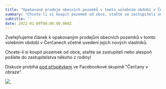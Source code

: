 ```yaml
---
title: "Opakované prodeje obecních pozemků v tomto volebním období v Čerčanech včetně uvedení jejich nových vlastníků"
summary: "Chcete-li si koupit pozemek od obce, staňte se zastupiteli nebo alespoň pošlete do zastupitelstva někoho z rodiny!"
subtitle: ''
date: 2022-01-09T00:00:00.000Z
---
```


Zveřejňujeme článek k opakovaným prodejům obecních pozemků v tomto volebním období v Čerčanech včetně uvedení jejich nových vlastníků. 

Chcete-li si koupit pozemek od obce, staňte se zastupiteli nebo alespoň pošlete do zastupitelstva někoho z rodiny!

Diskuze probíhá [pod příspěvkem](https://www.facebook.com/groups/367013960544384/permalink/1002282490350858/) ve Facebookové skupině "Čerčany v obraze".

![](/img/prodeje-obecnych-pozemku.png).

